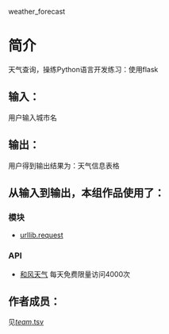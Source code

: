 weather_forecast
# 简介 
天气查询，操练Python语言开发练习：使用flask
## 输入：
用户输入城市名
## 输出：
用户得到输出结果为：天气信息表格
## 从输入到输出，本组作品使用了：
### 模块
* [urllib.request](https://docs.python.org/3.5/library/urllib.htmlm)
### API
* [和风天气](https://www.heweather.com//)
每天免费限量访问4000次
## 作者成员：
见[_team_.tsv](_team_/_team_.tsv)
